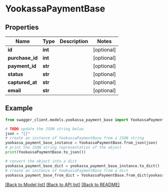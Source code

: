 # YookassaPaymentBase


## Properties

Name | Type | Description | Notes
------------ | ------------- | ------------- | -------------
**id** | **int** |  | [optional] 
**purchase_id** | **int** |  | [optional] 
**payment_id** | **str** |  | [optional] 
**status** | **str** |  | [optional] 
**captured_at** | **str** |  | [optional] 
**email** | **str** |  | [optional] 

## Example

```python
from swagger_client.models.yookassa_payment_base import YookassaPaymentBase

# TODO update the JSON string below
json = "{}"
# create an instance of YookassaPaymentBase from a JSON string
yookassa_payment_base_instance = YookassaPaymentBase.from_json(json)
# print the JSON string representation of the object
print(YookassaPaymentBase.to_json())

# convert the object into a dict
yookassa_payment_base_dict = yookassa_payment_base_instance.to_dict()
# create an instance of YookassaPaymentBase from a dict
yookassa_payment_base_from_dict = YookassaPaymentBase.from_dict(yookassa_payment_base_dict)
```
[[Back to Model list]](../README.md#documentation-for-models) [[Back to API list]](../README.md#documentation-for-api-endpoints) [[Back to README]](../README.md)


